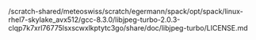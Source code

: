 /scratch-shared/meteoswiss/scratch/egermann/spack/opt/spack/linux-rhel7-skylake_avx512/gcc-8.3.0/libjpeg-turbo-2.0.3-clqp7k7xrl76775lsxscwxlkptytc3go/share/doc/libjpeg-turbo/LICENSE.md
